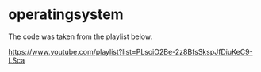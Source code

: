 # operatingsystem

The code was taken from the playlist below:

https://www.youtube.com/playlist?list=PLsoiO2Be-2z8BfsSkspJfDiuKeC9-LSca
